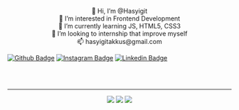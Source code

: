 <p align="center">
👋 Hi, I’m @Hasyigit <br>
👀 I’m interested in Frontend Development <br>
🌱 I’m currently learning JS, HTML5, CSS3 <br>
💞️ I’m looking to internship that improve myself <br>
📫 hasyigitakkus@gmail.com


[![Github Badge](https://img.shields.io/badge/GitHub-100000?style=for-the-badge&logo=github&logoColor=white&link=)](https://github.com/Hasyigit) 
[![Instagram Badge](https://img.shields.io/badge/Instagram-E4405F?style=for-the-badge&logo=instagram&logoColor=white&link=)](https://www.instagram.com/hasyigitakkus00)
[![Linkedin Badge](https://img.shields.io/badge/LinkedIn-0077B5?style=for-the-badge&logo=linkedin&logoColor=white&link=)](https://www.linkedin.com/in/hasyigitakkus/)
 
<br><br>
<hr>

<div align="center">
<img src="https://img.shields.io/badge/HTML5-E34F26?style=for-the-badge&logo=html5&logoColor=white">
<img src="https://img.shields.io/badge/CSS3-1572B6?style=for-the-badge&logo=css3&logoColor=white">
<img src="https://img.shields.io/badge/Bootstrap-563D7C?style=for-the-badge&logo=bootstrap&logoColor=white">  
</div>
     





